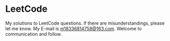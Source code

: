 # LeetCode
My solutions to LeetCode questions. If there are misunderstandings, please let me know. My E-mail is m18336814758@163.com. Welcome to communication and follow.
